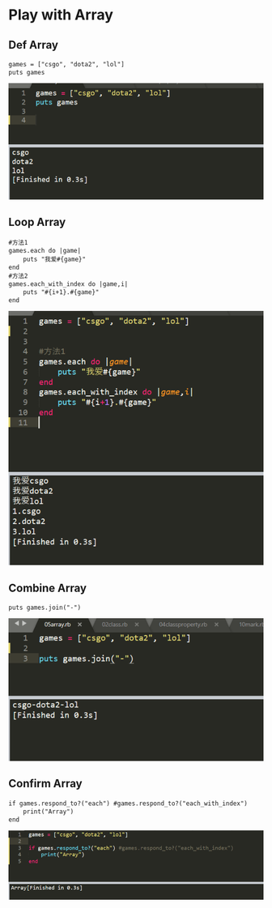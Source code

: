 # Play with Array

## Def  Array

```text
games = ["csgo", "dota2", "lol"]
puts games
```

![](../.gitbook/assets/image%20%2886%29.png)

## Loop Array

```text
#方法1
games.each do |game|
    puts "我爱#{game}"
end
#方法2
games.each_with_index do |game,i|
	puts "#{i+1}.#{game}"
end
```

![](../.gitbook/assets/image%20%2860%29.png)

## Combine Array

```text
puts games.join("-")
```

![](../.gitbook/assets/image%20%2872%29.png)

## Confirm Array

```text
if games.respond_to?("each") #games.respond_to?("each_with_index")
	print("Array")
end
```

![](../.gitbook/assets/image%20%2823%29.png)

